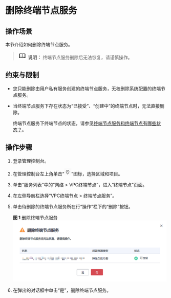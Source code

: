 # 删除终端节点服务<a name="vpcep_03_0103"></a>

## 操作场景<a name="section1675718408281"></a>

本节介绍如何删除终端节点服务。

>![](public_sys-resources/icon-note.gif) **说明：** 
>终端节点服务删除后无法恢复，请谨慎操作。

## 约束与限制<a name="section1335622764714"></a>

-   您只能删除由用户私有服务创建的终端节点服务，无权删除系统配置的终端节点服务。
-   当终端节点服务下存在状态为“已接受”、“创建中”的终端节点时，无法直接删除。

    终端节点服务下终端节点的状态，请参见[终端节点服务和终端节点有哪些状态？](https://support.huaweicloud.com/vpcep_faq/vpcep_04_0005.html)。


## 操作步骤<a name="section1756092562815"></a>

1.  登录管理控制台。
2.  在管理控制台左上角单击“![](figures/icon-region.png)”图标，选择区域和项目。

1.  单击“服务列表”中的“网络 \> VPC终端节点”，进入“终端节点”页面。

1.  在左侧导航栏选择“VPC终端节点 \> 终端节点服务”。
2.  单击待删除的终端节点服务所在行“操作”栏下的“删除”按钮。

    **图 1**  删除终端节点服务<a name="fig132521643113016"></a>  
    ![](figures/删除终端节点服务.png "删除终端节点服务")

3.  在弹出的对话框中单击“是”，删除终端节点服务。

